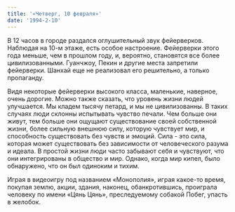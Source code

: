 ```yaml
---
title: '«Четверг, 10 февраля»'
date: '1994-2-10'
---
```

В 12 часов в городе раздался оглушительный звук фейерверков. Наблюдая на 10-м этаже, есть особое настроение. Фейерверки этого года меньше, чем в прошлом году, и, вероятно, становятся все более цивилизованными. Гуанчжоу, Пекин и другие места запретили фейерверки. Шанхай еще не реализовал его решительно, а только пропаганду.

Видя некоторые фейерверки высокого класса, маленькие, наверное, очень дорогие. Можно также сказать, что уровень жизни людей улучшается. Мы кладем тысячу петард, и мы не цивилизованны. В таких случаях люди склонны испытывать чувство печали. Чем больше они живут, тем больше они ощущают существование своей собственной жизни, более сильную внешнюю силу, которую чувствует мир, и способность существовать без чувств и эмоций. Сила - это сила, которая может существовать без зависимости от человеческого разума и идеала. В простой жизни люди часто забывают себя и чувствуют, что они интегрированы в общество и мир. Однако, когда мир кипел, было обнаружено, что он был одиноким и тихим.

Играя в видеоигру под названием «Монополия», играя какое-то время, покупая землю, акции, здания, наконец, обанкротившись, проиграла человеку по имени «Цянь Цянь», преследуемому собакой Побег, упасть в желобок.